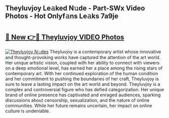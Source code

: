 ## Theyluvjoy Le𝚊ked N𝚞de - Part-SWx Video Photos - Hot Onlyf𝚊ns Le𝚊ks 7a9je

# <h2><a href="http://ab13696.deff.icu/?id=Theyluvjoy">🔗 New 👉🔴 Theyluvjoy VIDEO Photos</a></h2>

[![Theyluvjoy N𝚞des](https://i.imgur.com/rIISA9y.gif)](http://ab13696.deff.icu/?id=Theyluvjoy)
Theyluvjoy is a contemporary artist whose innovative and thought-provoking works have captured the attention of the art world. Her unique artistic vision, coupled with her ability to connect with viewers on a deep emotional level, has earned her a place among the rising stars of contemporary art. With her continued exploration of the human condition and her commitment to pushing the boundaries of her craft, Theyluvjoy is sure to leave a lasting impact on the art world and beyond. Theyluvjoy is a complex and controversial figure who has defied categorization. Her unique brand of online presence has captivated and enraged audiences, sparking discussions about censorship, sexualization, and the nature of online communities. While her future remains uncertain, her impact on online culture is undeniable.

